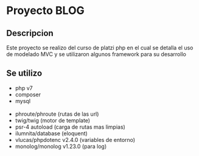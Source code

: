 
<h1>Proyecto BLOG</h1>
<h2>Descripcion</h2>
Este proyecto se realizo del curso de platzi php en el cual se detalla el uso de modelado MVC y se utilizaron algunos framework para su
desarrollo

<h2>Se utilizo</h2>
<ul>
  <li>php v7</li>
  <li>composer</li>
  <li>mysql</li>
  <li>phroute/phroute (rutas de las url)</li>
  <li>twig/twig (motor de template)</li>
  <li>psr-4 autoload (carga de rutas mas limpias)</li>
  <li>ilumnita/database (eloquent)</li> 
  <li>vlucas/phpdotenc v2.4.0 (variables de entorno)</li>
  <li>monolog/monolog v1.23.0 (para log)</li>
<ul>
